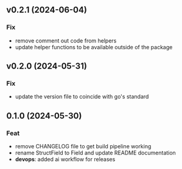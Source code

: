 ## v0.2.1 (2024-06-04)

### Fix

- remove comment out code from helpers
- update helper functions to be available outside of the package

## v0.2.0 (2024-05-31)

### Fix

- update the version file to coincide with go's standard

## 0.1.0 (2024-05-30)

### Feat

- remove CHANGELOG file to get build pipeline working
- rename StructField to Field and update README documentation
- **devops**: added ai workflow for releases
